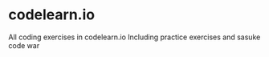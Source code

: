 # codelearn.io
All coding exercises in codelearn.io
Including practice exercises and sasuke code war
